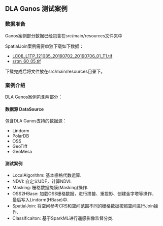 ## DLA Ganos 测试案例

### 数据准备
Ganos案例部分数据已经包含在src/main/resources文件夹中

SpatialJoin案例需要单独下载如下数据：
* [LC08_L1TP_121035_20190702_20190706_01_T1.tif](https://dla-ganos-bj.oss-cn-beijing.aliyuncs.com/public/LC08_L1TP_121035_20190702_20190706_01_T1.TIF)
* [srtm_60_05.tif](https://dla-ganos-bj.oss-cn-beijing.aliyuncs.com/public/srtm_60_05.tif)

下载完成后将文件放在src/main/resources目录下。

### 案例介绍

DLA Ganos案例包含两部分：
#### 数据源 DataSource
包含DLA Ganos支持的数据源：
* Lindorm
* PolarDB
* OSS
* GeoTiff
* GeoMesa

#### 测试案例
* LocalAlgorithm: 基本栅格代数运算.
* NDVI: 自定义UDF，计算NDVI.
* Masking: 栅格数据掩膜(Masking)操作.
* OSS2HBase: 加载OSS栅格数据，进行拼接、重投影、创建金字塔等操作，最后写入Lindorm(HBase)中.
* SpatialJoin: 将空间参考CRS和空间范围不同的栅格数据按照空间进行Join操作.
* Classificaiton: 基于SparkML进行遥感影像监督分类.


